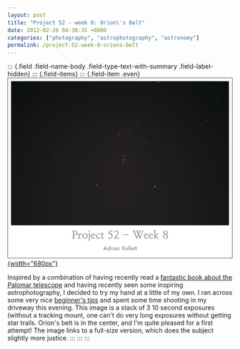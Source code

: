 ```yaml
---
layout: post
title: "Project 52 - week 8: Orion\'s Belt"
date: 2012-02-26 04:38:35 +0000
categories: ["photography", "astrophotography", "astronomy"]
permalink: /project-52-week-8-orions-belt
---
```

::: {.field .field-name-body .field-type-text-with-summary .field-label-hidden}
::: {.field-items}
::: {.field-item .even}
[![](/sites/default/files/images/orion_stacked.jpg){width="680px"}](/sites/default/files/images/orion.png)

Inspired by a combination of having recently read a [fantastic book
about the Palomar
telescope](http://www.amazon.com/gp/product/0060926708?ie=UTF8&tag=thereluhack-20&linkCode=shr&camp=213733&creative=393177&creativeASIN=0060926708&ref_=sr_1_1&qid=1330230406&sr=8-1)
and having recently seen some inspiring astrophotography, I decided to
try my hand at a little of my own. I ran across some very nice
[beginner\'s tips](http://www.gyes.eu/astro/camera_settings.htm) and
spent some time shooting in my driveway this evening. This image is a
stack of 3 10 second exposures (without a tracking mount, one can\'t do
very long exposures without getting star trails. Orion\'s belt is in the
center, and I\'m quite pleased for a first attempt! The image links to a
full-size version, which does the subject slightly more justice.
:::
:::
:::

